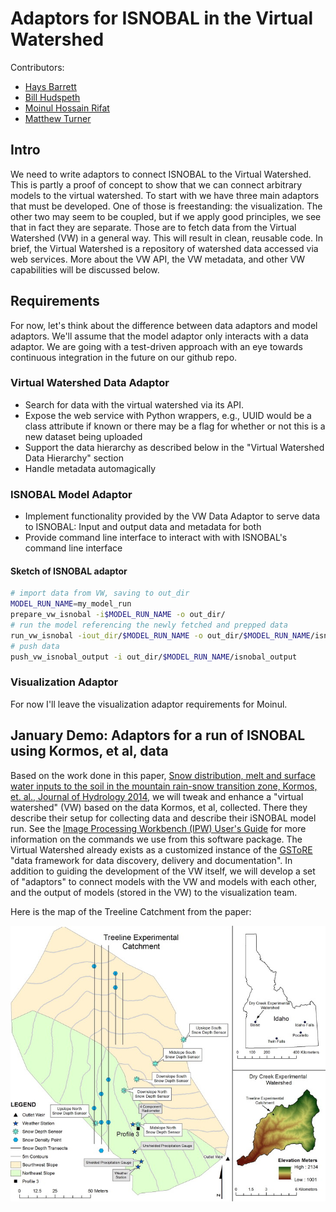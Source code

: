 # Adaptors for ISNOBAL in the Virtual Watershed

Contributors:
+ [Hays Barrett](mailto:hays.barrett@gmail.com)
+ [Bill Hudspeth](mailto:bhudspeth@edac.unm.edu)
+ [Moinul Hossain Rifat](mailto:moinul.cse@gmail.com)
+ [Matthew Turner](mailto:maturner01@uidaho.edu)


## Intro

We need to write adaptors to connect ISNOBAL to the Virtual Watershed.
This is partly a proof of concept to show that we can connect
arbitrary models to the virtual watershed. To start with we have three
main adaptors that must be developed. One of those is freestanding:
the visualization. The other two may seem to be coupled, but if we
apply good principles, we see that in fact they are separate. Those
are to fetch data from the Virtual Watershed (VW) in a general way.
This will result in clean, reusable code. In brief, the Virtual
Watershed is a repository of watershed data accessed via web services.
More about the VW API, the VW metadata, and other VW capabilities will
be discussed below.

## Requirements
For now, let's think about the difference between data adaptors and
model adaptors. We'll assume that the model adaptor only interacts
with a data adaptor. We are going with a test-driven approach with an eye
towards continuous integration in the future on our github repo.

### Virtual Watershed Data Adaptor

+ Search for data with the virtual watershed via its API.
+ Expose the web service with Python wrappers, e.g., UUID would be a class
  attribute if known or there may be a flag for whether or not this is a new
  dataset being uploaded
+ Support the data hierarchy as described below in the "Virtual Watershed Data
  Hierarchy" section 
+ Handle metadata automagically

### ISNOBAL Model Adaptor

+ Implement functionality provided by the VW Data Adaptor to serve data to
  ISNOBAL: Input and output data and metadata for both
+ Provide command line interface to interact with with ISNOBAL's command line 
  interface

#### Sketch of ISNOBAL adaptor

```bash
# import data from VW, saving to out_dir
MODEL_RUN_NAME=my_model_run
prepare_vw_isnobal -i$MODEL_RUN_NAME -o out_dir/
# run the model referencing the newly fetched and prepped data
run_vw_isnobal -iout_dir/$MODEL_RUN_NAME -o out_dir/$MODEL_RUN_NAME/isnobal_output
# push data
push_vw_isnobal_output -i out_dir/$MODEL_RUN_NAME/isnobal_output
```

### Visualization Adaptor

For now I'll leave the visualization adaptor requirements for Moinul.


## January Demo: Adaptors for a run of ISNOBAL using Kormos, et al, data

Based on the work done in this paper,
[Snow distribution, melt and surface water inputs to the soil in the mountain
rain-snow transition zone, Kormos, et. al., Journal of Hydrology
2014](http://www.sciencedirect.com/science/article/pii/S0022169414005113), we
will tweak and enhance a "virtual watershed" (VW) based on the data Kormos, et al, collected. 
There they describe their setup for collecting data and describe their iSNOBAL
model run. See the [Image Processing Workbench (IPW) User's
Guide](http://cgiss.boisestate.edu/~hpm/software/IPW/userGuide/index.html) for
more information on the commands we use from this software package. The 
Virtual Watershed already exists as a customized instance of the
[GSToRE](http://gstore.unm.edu/) "data framework for data discovery, delivery and
documentation". In addition to guiding the development of the VW itself, we will
develop a set of "adaptors" to connect models with the VW and models with each
other, and the output of models (stored in the VW) to the visualization team.

Here is the map of the Treeline Catchment from the paper:

![Map of the treeline catchment](doc/figures/treeline_map.jpg)

